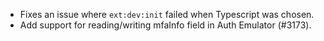 - Fixes an issue where `ext:dev:init` failed when Typescript was chosen.
- Add support for reading/writing mfaInfo field in Auth Emulator (#3173).
